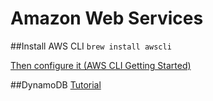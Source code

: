# Amazon Web Services

##Install AWS CLI
```brew install awscli```

[Then configure it (AWS CLI Getting Started)](http://docs.aws.amazon.com/cli/latest/userguide/cli-chap-getting-started.html)

##DynamoDB
[Tutorial](http://docs.aws.amazon.com/amazondynamodb/latest/gettingstartedguide/Welcome.html)
